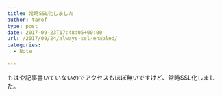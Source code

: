 ```yaml
---
title: 常時SSL化しました
author: tarof
type: post
date: 2017-09-23T17:48:05+00:00
url: /2017/09/24/always-ssl-enabled/
categories:
  - Note

---
```

もはや記事書いていないのでアクセスもほぼ無いですけど、常時SSL化しました。